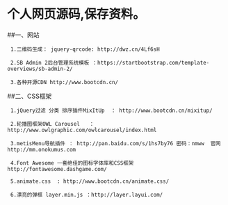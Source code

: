 # 个人网页源码,保存资料。
##一、网站
```
 1.二维码生成： jquery-qrcode: http://dwz.cn/4Lf6sH
```
```
 2.SB Admin 2后台管理系统模板 ：https://startbootstrap.com/template-overviews/sb-admin-2/
```
```
 3.各种开源CDN http://www.bootcdn.cn/
```
##二、CSS框架
```
 1.jQuery过滤 分类 排序插件MixItUp  ： http://www.bootcdn.cn/mixitup/
```
```
 2.轮播图框架OWL Carousel   ： http://www.owlgraphic.com/owlcarousel/index.html
```
```
 3.metisMenu导航插件 ： http://pan.baidu.com/s/1hs7by76 密码：nmww  官网http://mm.onokumus.com
```
```
 4.Font Awesome 一套绝佳的图标字体库和CSS框架   http://fontawesome.dashgame.com/
```
```
 5.animate.css  : http://www.bootcdn.cn/animate.css/
```
```
 6.漂亮的弹框 layer.min.js ：http://layer.layui.com/
```
